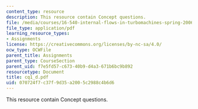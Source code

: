 ```yaml
---
content_type: resource
description: This resource contain Concept questions.
file: /media/courses/16-540-internal-flows-in-turbomachines-spring-2006/070724f7c37f9d35a2005c2988c4b6d6_cq1_d.pdf
file_type: application/pdf
learning_resource_types:
- Assignments
license: https://creativecommons.org/licenses/by-nc-sa/4.0/
ocw_type: OCWFile
parent_title: Assignments
parent_type: CourseSection
parent_uid: f7e5fd57-c673-40b9-d4a3-671b6bc9b892
resourcetype: Document
title: cq1_d.pdf
uid: 070724f7-c37f-9d35-a200-5c2988c4b6d6
---
```

This resource contain Concept questions.
